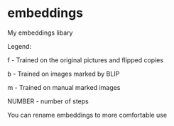 # embeddings
My embeddings libary

Legend:

f - Trained on the original pictures and flipped copies

b - Trained on images marked by BLIP

m - Trained on manual marked images

NUMBER - number of steps


You can rename embeddings to more comfortable use
